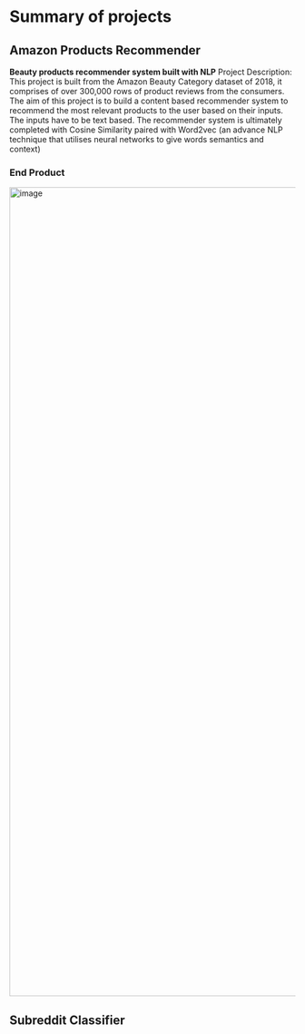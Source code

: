 # Summary of projects

## Amazon Products Recommender
**Beauty products recommender system built with NLP** 
Project Description: 
This project is built from the Amazon Beauty Category dataset of 2018, it comprises of over 300,000 rows of product reviews from the consumers.
The aim of this project is to build a content based recommender system to recommend the most relevant products to the user based on their inputs.
The inputs have to be text based.
The recommender system is ultimately completed with Cosine Similarity paired with Word2vec (an advance NLP technique that utilises neural networks to give words semantics and context) 

### End Product
<img width="1427" alt="image" src="https://user-images.githubusercontent.com/106056323/217649154-33147f78-82cf-4a2d-b83d-1ad91cb942e3.png">


## Subreddit Classifier
